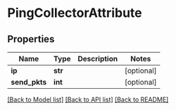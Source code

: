 # PingCollectorAttribute

## Properties
Name | Type | Description | Notes
------------ | ------------- | ------------- | -------------
**ip** | **str** |  | [optional] 
**send_pkts** | **int** |  | [optional] 

[[Back to Model list]](../README.md#documentation-for-models) [[Back to API list]](../README.md#documentation-for-api-endpoints) [[Back to README]](../README.md)

